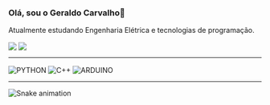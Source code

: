 ### Olá, sou o Geraldo Carvalho👋 

Atualmente estudando Engenharia Elétrica e tecnologias de programação.

<div style="display:inline_block">
<img src="https://github-readme-stats.vercel.app/api?username=geraldoneto7&theme=blue-green" align="center">
<img src="https://github-readme-stats.vercel.app/api/top-langs/?username=geraldoneto7&theme=blue-green" align="center">
</div>
<hr>

<div style="display:inline_block">
  <img align="center" alt="PYTHON" src="https://img.shields.io/badge/Python-14354C?style=for-the-badge&logo=python&logoColor=white">
  <img align="center" alt="C++" src="https://img.shields.io/badge/C%2B%2B-00599C?style=for-the-badge&logo=c%2B%2B&logoColor=white">
  <img align="center" alt="ARDUINO" src="https://img.shields.io/badge/Arduino-00979D?style=for-the-badge&logo=Arduino&logoColor=white">

</div>

<hr>





  ![Snake animation](https://github.com/geraldoneto7/geraldoneto7/blob/output/github-contribution-grid-snake.svg)
